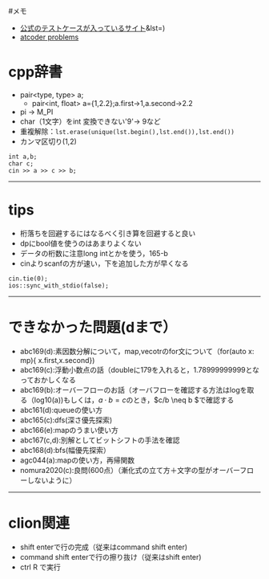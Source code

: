 #メモ
- [公式のテストケースが入っているサイト](https://www.dropbox.com/sh/arnpe0ef5wds8cv/AAAk_SECQ2Nc6SVGii3rHX6Fa?dl=0)&lst=)
- [atcoder problems](https://kenkoooo.com/atcoder/#/table/oinari)

# cpp辞書
- pair<type, type> a;
	- pair<int, float> a={1,2.2};a.first->1,a.second->2.2
- pi -> M_PI
- char（1文字）をint 変換できない'9'→ 9など
- 重複解除：`lst.erase(unique(lst.begin(),lst.end()),lst.end())`
- カンマ区切り(1,2)
```
int a,b;
char c;
cin >> a >> c >> b;
```
---
# tips
- 桁落ちを回避するにはなるべく引き算を回避すると良い
- dpにbool値を使うのはあまりよくない
- データの桁数に注意long intとかを使う，165-b
- cinよりscanfの方が速い，下を追加した方が早くなる
```
cin.tie(0);
ios::sync_with_stdio(false);
```
---
# できなかった問題(dまで）
- abc169(d):素因数分解について，map,vecotrのfor文について（for(auto x: mp){ x.first,x.second})
- abc169(c):浮動小数点の話（doubleに179を入れると，1.78999999999となっておかしくなる
- abc169(b):オーバーフローのお話（オーバフローを確認する方法はlogを取る（log10(a))もしくは，$a\cdot b = c$のとき，$c/b \neq b $で確認する
- abc161(d):queueの使い方
- abc165(c):dfs(深さ優先探索)
- abc166(e):mapのうまい使い方
- abc167(c,d):別解としてビットシフトの手法を確認
- abc168(d):bfs(幅優先探索）
- agc044(a):mapの使い方，再帰関数
- nomura2020(c):良問(600点）（漸化式の立て方＋文字の型がオーバーフローしないように）
---
# clion関連
- shift enterで行の完成（従来はcommand shift enter)
- command shift enterで行の擦り抜け（従来はshift enter)
- ctrl R で実行


